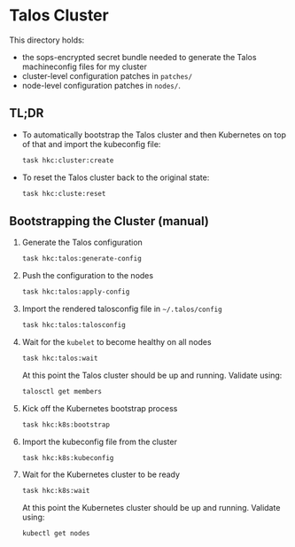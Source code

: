 # Talos Cluster

This directory holds:

- the sops-encrypted secret bundle needed to generate the Talos machineconfig files for my cluster
- cluster-level configuration patches in `patches/`
- node-level configuration patches in `nodes/`.

## TL;DR

- To automatically bootstrap the Talos cluster and then Kubernetes on top of that and import the kubeconfig file:

    ```bash
    task hkc:cluster:create
    ```

- To reset the Talos cluster back to the original state:

    ```bash
    task hkc:cluste:reset
    ```

## Bootstrapping the Cluster (manual)

1. Generate the Talos configuration

    ```bash
    task hkc:talos:generate-config
    ```

2. Push the configuration to the nodes

    ```bash
    task hkc:talos:apply-config
    ```

3. Import the rendered talosconfig file in `~/.talos/config`

    ```bash
    task hkc:talos:talosconfig
    ```

4. Wait for the `kubelet` to become healthy on all nodes

    ```bash
    task hkc:talos:wait
    ```

    At this point the Talos cluster should be up and running. Validate using:

    ```bash
    talosctl get members
    ```

5. Kick off the Kubernetes bootstrap process

    ```bash
    task hkc:k8s:bootstrap
    ```

6. Import the kubeconfig file from the cluster

    ```bash
    task hkc:k8s:kubeconfig
    ```

7. Wait for the Kubernetes cluster to be ready

    ```bash
    task hkc:k8s:wait
    ```

    At this point the Kubernetes cluster should be up and running. Validate using:

    ```bash
    kubectl get nodes
    ```
